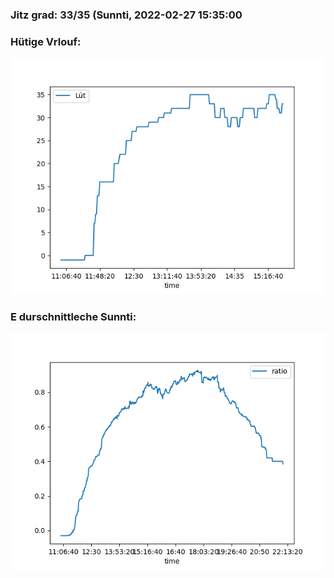 ### Jitz grad: 33/35 (Sunnti, 2022-02-27 15:35:00

### Hütige Vrlouf:
![Graph](Today.png)

### E durschnittleche Sunnti:
![Graph](Sunnti.png)